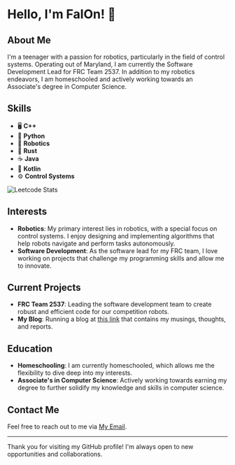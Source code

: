 # Hello, I'm FalOn! 👋

## About Me

I'm a teenager with a passion for robotics, particularly in the field of control systems. Operating out of Maryland, I am currently the Software Development Lead for FRC Team 2537. In addition to my robotics endeavors, I am homeschooled and actively working towards an Associate's degree in Computer Science.

## Skills

- 🖥️ **C++**
- 🐍 **Python**
- 🤖 **Robotics**
- 🦀 **Rust**
- ☕ **Java**
- 📱 **Kotlin**
- ⚙️ **Control Systems**

![Leetcode Stats](https://leetcard.jacoblin.cool/Tatiman-Dev)

## Interests

- **Robotics**: My primary interest lies in robotics, with a special focus on control systems. I enjoy designing and implementing algorithms that help robots navigate and perform tasks autonomously.
- **Software Development**: As the software lead for my FRC team, I love working on projects that challenge my programming skills and allow me to innovate.

## Current Projects

- **FRC Team 2537**: Leading the software development team to create robust and efficient code for our competition robots.
- **My Blog**: Running a blog at [this link](https://falon-dev.github.io/) that contains my musings, thoughts, and reports.

## Education

- **Homeschooling**: I am currently homeschooled, which allows me the flexibility to dive deep into my interests.
- **Associate's in Computer Science**: Actively working towards earning my degree to further solidify my knowledge and skills in computer science.

## Contact Me

Feel free to reach out to me via [My Email](mailto:falon@team2537.com).

---

Thank you for visiting my GitHub profile! I'm always open to new opportunities and collaborations.
